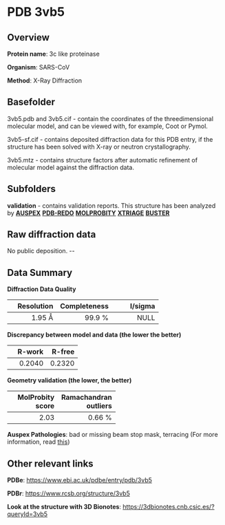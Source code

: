 # PDB 3vb5

## Overview

**Protein name**: 3c like proteinase

**Organism**: SARS-CoV

**Method**: X-Ray Diffraction

## Basefolder

3vb5.pdb and 3vb5.cif - contain the coordinates of the threedimensional molecular model, and can be viewed with, for example, Coot or Pymol.

3vb5-sf.cif - contains deposited diffraction data for this PDB entry, if the structure has been solved with X-ray or neutron crystallography.

3vb5.mtz - contains structure factors after automatic refinement of molecular model against the diffraction data.

## Subfolders





**validation** - contains validation reports. This structure has been analyzed by [**AUSPEX**](https://github.com/thorn-lab/coronavirus_structural_task_force/tree/master/pdb/3c_like_proteinase/SARS-CoV/3vb5/validation/auspex) [**PDB-REDO**](https://github.com/thorn-lab/coronavirus_structural_task_force/tree/master/pdb/3c_like_proteinase/SARS-CoV/3vb5/validation/pdb-redo) [**MOLPROBITY**](https://github.com/thorn-lab/coronavirus_structural_task_force/tree/master/pdb/3c_like_proteinase/SARS-CoV/3vb5/validation/molprobity) [**XTRIAGE**](https://github.com/thorn-lab/coronavirus_structural_task_force/blob/master/pdb/3c_like_proteinase/SARS-CoV/3vb5/validation/Xtriage_output.log) [**BUSTER**](https://www.globalphasing.com/buster/wiki/index.cgi?Covid19Pdb3VB5)

## Raw diffraction data

No public deposition. --<br> 

## Data Summary
**Diffraction Data Quality**

|   | Resolution | Completeness| I/sigma |
|---|-------------:|----------------:|--------------:|
|   |1.95 Å|99.9  %|<img width=50/>NULL |

**Discrepancy between model and data (the lower the better)**

|   | **R-work**| **R-free**   
|---|-------------:|----------------:|           
||  0.2040|  0.2320|

**Geometry validation (the lower, the better)**

|   |**MolProbity<br>score**| **Ramachandran<br>outliers** 
|---|-------------:|----------------:|
||  2.03|  0.66 %|

**Auspex Pathologies**: bad or missing beam stop mask, terracing (For more information, read [this](https://github.com/thorn-lab/coronavirus_structural_task_force/blob/master/pdb/3c_like_proteinase/SARS-CoV/3vb5/validation/auspex/3vb5_auspex_comments.txt))

 



## Other relevant links 
**PDBe**:  https://www.ebi.ac.uk/pdbe/entry/pdb/3vb5
 
**PDBr**: https://www.rcsb.org/structure/3vb5 

**Look at the structure with 3D Bionotes**: https://3dbionotes.cnb.csic.es/?queryId=3vb5


